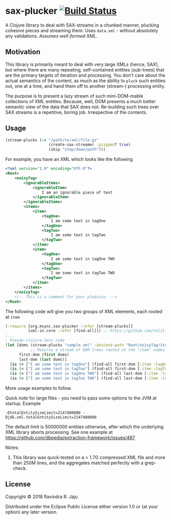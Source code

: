 # sax-plucker [![Build Status](https://secure.travis-ci.org/jaju/sax-plucker-clj.png)](http://travis-ci.org/jaju/sax-plucker-clj)

A Clojure library to deal with SAX-streams in a chunked manner, plucking cohesive pieces and streaming them.
Uses `data.xml` - without absolutely any validations. *Assumes well-formed XML*.

## Motivation
This library is primarily meant to deal with very large XMLs (hence, SAX), but where there are many repeating,
self-contained entities (sub-trees) that are the primary targets of iteration and processing. You don't care
about the actual semantics of the content, as much as the ability to `pluck` such entities out, one at a time,
and hand them off to another (stream-) processing entity.

The purpose is to present a lazy stream of such mini-DOM-mable collections of XML entities. Because, well, DOM
presents a much better semantic view of the data that SAX does not. Re-building such trees over SAX streams is
a repetitive, boring job. Irrespective of the contents.

## Usage

```clojure
(stream-plucks (-> "/path/to/xml/file.gz" 
                   (create-sax-streamer :gzipped? true) 
                   (skip "step/down/path")))
```

For example, you have an XML which looks like the following
```xml
<?xml version="1.0" encoding="UTF-8"?>
<Root>
    <noisyTag>
        <ignorableItems>
            <ignorableItem>
                I am an ignorable piece of text
            </ignorableItem>
        </ignorableItems>
        <items>
            <item>
                <tagOne>
                    I am some text in tagOne
                </tagOne>
                <tagTwo>
                    I am some text in tagTwo
                </tagTwo>
            </item>
            <item>
                <tagOne>
                    I am some text in tagOne TWO
                </tagOne>
                <tagTwo>
                    I am some text in tagTwo TWO
                </tagTwo>
            </item>
        </items>
    </noisyTag>
    <!-- This is a comment for your pleasure. -->
</Root>
```

The following code will give you two groups of XML elements, each rooted at `item`
```clojure
(:require [org.msync.sax-plucker :refer [stream-plucks]]
          [xml-in.core :refer [find-all]]) ;; https://github.com/tolitius/xml-in for testing.
;...
; Pseudo-clojure.test code
(let [doms (stream-plucks "sample.xml" :descend-path "Root/noisyTag/items" :as-dom? true)
           ;; Returns a stream of DOM trees rooted at the "item" nodes.
      first-dom (first doms)
      last-dom (last doms)]
  (is (= ["I am some text in tagOne"] (find-all first-dom [:item :tagOne])))
  (is (= ["I am some text in tagTwo"] (find-all first-dom [:item :tagTwo])))
  (is (= ["I am some text in tagOne TWO"] (find-all last-dom [:item :tagOne])))
  (is (= ["I am some text in tagTwo TWO"] (find-all last-dom [:item :tagTwo]))))

```

More usage examples to follow.

Quick note for large files - you need to pass some options to the JVM at startup. Example

`-DtotalEntitySizeLimit=2147480000 -Djdk.xml.totalEntitySizeLimit=2147480000`

The default limit is 50000000 entities otherwise, after which the underlying XML library aborts processing.
See one example at https://github.com/dbpedia/extraction-framework/issues/487

Notes:
1. This library was quick-tested on a > 1.7G compressed XML file and more than 250M lines, and the aggregates matched perfectly 
with a grep-check.

## License

Copyright © 2018 Ravindra R. Jaju

Distributed under the Eclipse Public License either version 1.0 or (at
your option) any later version.
